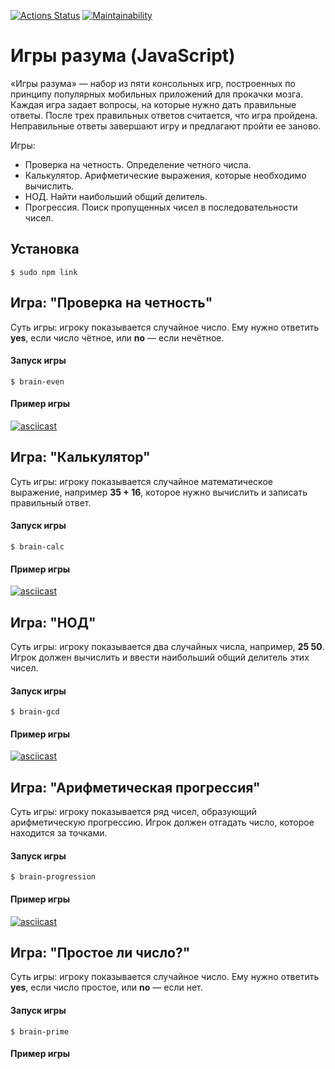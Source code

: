 [![Actions Status](https://github.com/MrFiftyFifty/frontend-project-44/actions/workflows/hexlet-check.yml/badge.svg)](https://github.com/MrFiftyFifty/frontend-project-44/actions)
[![Maintainability](https://api.codeclimate.com/v1/badges/5822c9e7c8bbdccc5109/maintainability)](https://codeclimate.com/github/MrFiftyFifty/frontend-project-44/maintainability)

# Игры разума (JavaScript)

«Игры разума» — набор из пяти консольных игр, построенных по принципу популярных мобильных приложений для прокачки мозга. Каждая игра задает вопросы, на которые нужно дать правильные ответы. После трех правильных ответов считается, что игра пройдена. Неправильные ответы завершают игру и предлагают пройти ее заново. 

Игры:
- Проверка на четность. Определение четного числа.
- Калькулятор. Арифметические выражения, которые необходимо вычислить.
- НОД. Найти наибольший общий делитель.
- Прогрессия. Поиск пропущенных чисел в последовательности чисел.

## Установка

```
$ sudo npm link 
```

## Игра: "Проверка на четность"

Суть игры: игроку показывается случайное число. Ему нужно ответить **yes**, если число чётное, или **no** — если нечётное.

#### Запуск игры

```
$ brain-even
```  

#### Пример игры

[![asciicast](https://asciinema.org/a/w0Mls5es0IbIO7NvQGy5F6EGX.svg)](https://asciinema.org/a/w0Mls5es0IbIO7NvQGy5F6EGX)

## Игра: "Калькулятор"

Суть игры: игроку показывается случайное математическое выражение, например **35 + 16**, которое нужно вычислить и записать правильный ответ.

#### Запуск игры

```
$ brain-calc
```  

#### Пример игры

[![asciicast](https://asciinema.org/a/bYNnpPLeYu68QrJlRL3TW3g5y.svg)](https://asciinema.org/a/bYNnpPLeYu68QrJlRL3TW3g5y)

## Игра: "НОД"

Суть игры: игроку показывается два случайных числа, например, **25 50**. Игрок должен вычислить и ввести наибольший общий делитель этих чисел.

#### Запуск игры

```
$ brain-gcd
```  

#### Пример игры

[![asciicast](https://asciinema.org/a/fjJfQBTzRKttaKRbZ4ufuf9eU.svg)](https://asciinema.org/a/fjJfQBTzRKttaKRbZ4ufuf9eU)

## Игра: "Арифметическая прогрессия"

Суть игры: игроку показывается ряд чисел, образующий арифметическую прогрессию. Игрок должен отгадать число, которое находится за точками.

#### Запуск игры

```
$ brain-progression
```  

#### Пример игры

[![asciicast](https://asciinema.org/a/HLVeseVRQ6JSPkPbUxTqW7vjy.svg)](https://asciinema.org/a/HLVeseVRQ6JSPkPbUxTqW7vjy)

## Игра: "Простое ли число?"

Суть игры: игроку показывается случайное число. Ему нужно ответить **yes**, если число простое, или **no** — если нет.

#### Запуск игры

```
$ brain-prime
```  

#### Пример игры
